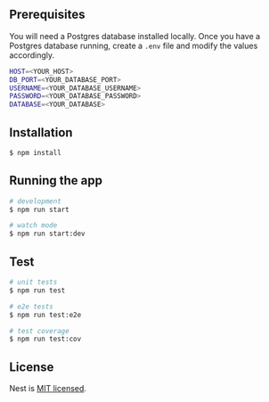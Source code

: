 ## Prerequisites

You will need a Postgres database installed locally. Once you have a Postgres database running, create a `.env` file and modify the values accordingly.

```bash
HOST=<YOUR_HOST>
DB_PORT=<YOUR_DATABASE_PORT>
USERNAME=<YOUR_DATABASE_USERNAME>
PASSWORD=<YOUR_DATABASE_PASSWORD>
DATABASE=<YOUR_DATABASE>
```

## Installation

```bash
$ npm install
```

## Running the app

```bash
# development
$ npm run start

# watch mode
$ npm run start:dev
```

## Test

```bash
# unit tests
$ npm run test

# e2e tests
$ npm run test:e2e

# test coverage
$ npm run test:cov
```

## License

Nest is [MIT licensed](LICENSE).

